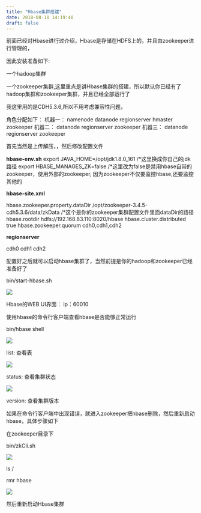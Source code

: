 ```yaml
---
title: "Hbase集群搭建"
date: 2018-08-10 14:19:40
draft: false
---
```

前面已经对Hbase进行过介绍，Hbase是存储在HDFS上的，并且由zookeeper进行管理的，

因此安装准备如下:

一个hadoop集群

一个zookeeper集群,这里重点是讲Hbase集群的搭建，所以默认你已经有了hadoop集群和zookeeper集群，并且已经全部运行了

我这里用的是CDH5.3.6,所以不用考虑兼容性问题，

角色分配如下：
机器一： namenode datanode regionserver hmaster zookeeper 机器二： datanode regionserver zookeeper 机器三： datanode regionserver zookeeper

首先当然是上传解压，，然后修改配置文件

**hbase-env.sh**
export JAVA_HOME=/opt/jdk1.8.0_161 /*这里换成你自己的jdk路径 export HBASE_MANAGES_ZK=false /*这里改为false是禁用hbase自带的zookeeper，使用外部的zookeeper, 因为zookeeper不仅要监控hbase,还要监控其他的

**hbase-site.xml**

<property> <name>hbase.zookeeper.property.dataDir</name> <value>/opt/zookeeper-3.4.5-cdh5.3.6/data/zkData</value> /*这个是你的zookeeper集群配置文件里面dataDir的路径 </property> <property> <name>hbase.rootdir</name> <value>hdfs://192.168.83.110:8020/hbase</value> </property> <property> <name>hbase.cluster.distributed</name> <value>true</value> </property> <property> <name>hbase.zookeeper.quorum</name> <value>cdh0,cdh1,cdh2</value> </property>

**regionserver**

cdh0 cdh1 cdh2

配置好之后就可以启动hbase集群了，当然前提是你的hadoop和zookeeper已经准备好了

bin/start-hbase.sh

![](https://img-blog.csdn.net/20180810141221125?watermark/2/text/aHR0cHM6Ly9ibG9nLmNzZG4ubmV0L3lzXzIzMDAxNA==/font/5a6L5L2T/fontsize/400/fill/I0JBQkFCMA==/dissolve/70)

Hbase的WEB UI界面： ip：60010

使用hbase的命令行客户端查看hbase是否能够正常运行

bin/hbase shell

![](https://img-blog.csdn.net/20180810141331635?watermark/2/text/aHR0cHM6Ly9ibG9nLmNzZG4ubmV0L3lzXzIzMDAxNA==/font/5a6L5L2T/fontsize/400/fill/I0JBQkFCMA==/dissolve/70)

list: 查看表

![](https://img-blog.csdn.net/20180810141502563?watermark/2/text/aHR0cHM6Ly9ibG9nLmNzZG4ubmV0L3lzXzIzMDAxNA==/font/5a6L5L2T/fontsize/400/fill/I0JBQkFCMA==/dissolve/70)

status: 查看集群状态

![](https://img-blog.csdn.net/20180810141520278?watermark/2/text/aHR0cHM6Ly9ibG9nLmNzZG4ubmV0L3lzXzIzMDAxNA==/font/5a6L5L2T/fontsize/400/fill/I0JBQkFCMA==/dissolve/70)

version: 查看集群版本

如果在命令行客户端中出现错误，就进入zookeeper把hbase删除，然后重新启动hbase，具体步骤如下

在zookeeper目录下

bin/zkCli.sh

![](https://img-blog.csdn.net/20180810141800285?watermark/2/text/aHR0cHM6Ly9ibG9nLmNzZG4ubmV0L3lzXzIzMDAxNA==/font/5a6L5L2T/fontsize/400/fill/I0JBQkFCMA==/dissolve/70)

ls /

rmr hbase

![](https://img-blog.csdn.net/20180810141909237?watermark/2/text/aHR0cHM6Ly9ibG9nLmNzZG4ubmV0L3lzXzIzMDAxNA==/font/5a6L5L2T/fontsize/400/fill/I0JBQkFCMA==/dissolve/70)

然后重新启动Hbase集群